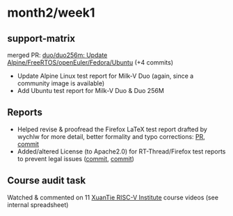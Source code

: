 # month2/week1
## support-matrix
merged PR: [duo/duo256m: Update Alpine/FreeRTOS/openEuler/Fedora/Ubuntu](https://github.com/ruyisdk/support-matrix/pull/99) (+4 commits)
- Update Alpine Linux test report for Milk-V Duo (again, since a community image is available)
- Add Ubuntu test report for Milk-V Duo & Duo 256M  

## Reports
- Helped revise & proofread the Firefox LaTeX test report drafted by wychlw for more detail, better formality and typo corrections: [PR](https://github.com/QA-Team-lo/firefox_test/pull/3), [commit](https://github.com/QA-Team-lo/firefox_test/commit/91d5631de10e66898939f0513e31187e7cca7e30)
- Added/altered License (to Apache2.0) for RT-Thread/Firefox test reports to prevent legal issues ([commit](https://github.com/QA-Team-lo/rttest/commit/eda389e231f797f7f2f2b4d61ed0ab4cb655d14d), [commit](https://github.com/QA-Team-lo/firefox_test/commit/d6474a9483bfbd8b28602d4c69728246f9997f09))

## Course audit task
Watched & commented on 11 [XuanTie RISC-V Institute](https://www.xrvm.cn/community/risc_v) course videos (see internal spreadsheet)
